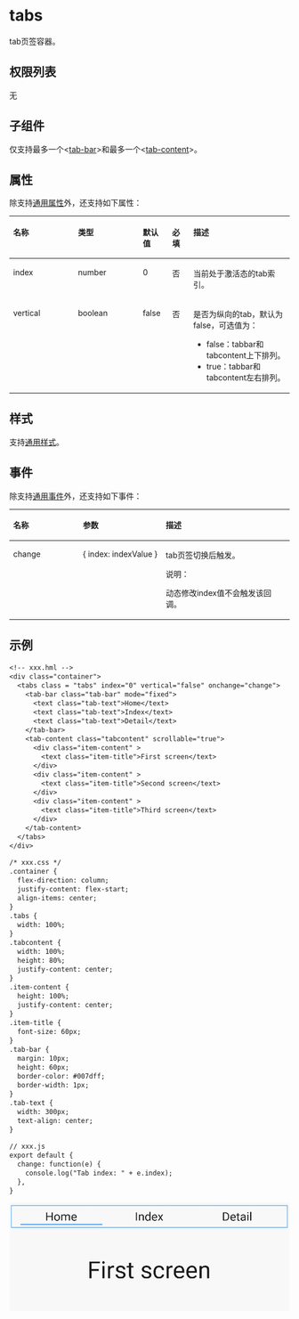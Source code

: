 # tabs<a name="ZH-CN_TOPIC_0000001209252163"></a>

tab页签容器。

## 权限列表<a name="zh-cn_topic_0000001173324585_section11257113618419"></a>

无

## 子组件<a name="zh-cn_topic_0000001173324585_section9288143101012"></a>

仅支持最多一个<[tab-bar](js-components-container-tab-bar.md)\>和最多一个<[tab-content](js-components-container-tab-content.md)\>。

## 属性<a name="zh-cn_topic_0000001173324585_section2907183951110"></a>

除支持[通用属性](js-components-common-attributes.md)外，还支持如下属性：

<a name="zh-cn_topic_0000001173324585_table20633101642315"></a>
<table><thead align="left"><tr id="zh-cn_topic_0000001173324585_row663331618238"><th class="cellrowborder" valign="top" width="23.119999999999997%" id="mcps1.1.6.1.1"><p id="zh-cn_topic_0000001173324585_aa872998ac2d84843a3c5161889afffef"><a name="zh-cn_topic_0000001173324585_aa872998ac2d84843a3c5161889afffef"></a><a name="zh-cn_topic_0000001173324585_aa872998ac2d84843a3c5161889afffef"></a>名称</p>
</th>
<th class="cellrowborder" valign="top" width="23.119999999999997%" id="mcps1.1.6.1.2"><p id="zh-cn_topic_0000001173324585_ab2111648ee0e4f6d881be8954e7acaab"><a name="zh-cn_topic_0000001173324585_ab2111648ee0e4f6d881be8954e7acaab"></a><a name="zh-cn_topic_0000001173324585_ab2111648ee0e4f6d881be8954e7acaab"></a>类型</p>
</th>
<th class="cellrowborder" valign="top" width="10.48%" id="mcps1.1.6.1.3"><p id="zh-cn_topic_0000001173324585_ab377d1c90900478ea4ecab51e9a058af"><a name="zh-cn_topic_0000001173324585_ab377d1c90900478ea4ecab51e9a058af"></a><a name="zh-cn_topic_0000001173324585_ab377d1c90900478ea4ecab51e9a058af"></a>默认值</p>
</th>
<th class="cellrowborder" valign="top" width="7.5200000000000005%" id="mcps1.1.6.1.4"><p id="zh-cn_topic_0000001173324585_p824610360217"><a name="zh-cn_topic_0000001173324585_p824610360217"></a><a name="zh-cn_topic_0000001173324585_p824610360217"></a>必填</p>
</th>
<th class="cellrowborder" valign="top" width="35.76%" id="mcps1.1.6.1.5"><p id="zh-cn_topic_0000001173324585_a1d574a0044ed42ec8a2603bc82734232"><a name="zh-cn_topic_0000001173324585_a1d574a0044ed42ec8a2603bc82734232"></a><a name="zh-cn_topic_0000001173324585_a1d574a0044ed42ec8a2603bc82734232"></a>描述</p>
</th>
</tr>
</thead>
<tbody><tr id="zh-cn_topic_0000001173324585_row188481425182510"><td class="cellrowborder" valign="top" width="23.119999999999997%" headers="mcps1.1.6.1.1 "><p id="zh-cn_topic_0000001173324585_p1123011311254"><a name="zh-cn_topic_0000001173324585_p1123011311254"></a><a name="zh-cn_topic_0000001173324585_p1123011311254"></a>index</p>
</td>
<td class="cellrowborder" valign="top" width="23.119999999999997%" headers="mcps1.1.6.1.2 "><p id="zh-cn_topic_0000001173324585_p1223193122517"><a name="zh-cn_topic_0000001173324585_p1223193122517"></a><a name="zh-cn_topic_0000001173324585_p1223193122517"></a>number</p>
</td>
<td class="cellrowborder" valign="top" width="10.48%" headers="mcps1.1.6.1.3 "><p id="zh-cn_topic_0000001173324585_p1523183172515"><a name="zh-cn_topic_0000001173324585_p1523183172515"></a><a name="zh-cn_topic_0000001173324585_p1523183172515"></a>0</p>
</td>
<td class="cellrowborder" valign="top" width="7.5200000000000005%" headers="mcps1.1.6.1.4 "><p id="zh-cn_topic_0000001173324585_p623183182516"><a name="zh-cn_topic_0000001173324585_p623183182516"></a><a name="zh-cn_topic_0000001173324585_p623183182516"></a>否</p>
</td>
<td class="cellrowborder" valign="top" width="35.76%" headers="mcps1.1.6.1.5 "><p id="zh-cn_topic_0000001173324585_p13231103192517"><a name="zh-cn_topic_0000001173324585_p13231103192517"></a><a name="zh-cn_topic_0000001173324585_p13231103192517"></a>当前处于激活态的tab索引。</p>
</td>
</tr>
<tr id="zh-cn_topic_0000001173324585_row0461622112513"><td class="cellrowborder" valign="top" width="23.119999999999997%" headers="mcps1.1.6.1.1 "><p id="zh-cn_topic_0000001173324585_p12311131122516"><a name="zh-cn_topic_0000001173324585_p12311131122516"></a><a name="zh-cn_topic_0000001173324585_p12311131122516"></a>vertical</p>
</td>
<td class="cellrowborder" valign="top" width="23.119999999999997%" headers="mcps1.1.6.1.2 "><p id="zh-cn_topic_0000001173324585_p423110319253"><a name="zh-cn_topic_0000001173324585_p423110319253"></a><a name="zh-cn_topic_0000001173324585_p423110319253"></a>boolean</p>
</td>
<td class="cellrowborder" valign="top" width="10.48%" headers="mcps1.1.6.1.3 "><p id="zh-cn_topic_0000001173324585_p1023118318252"><a name="zh-cn_topic_0000001173324585_p1023118318252"></a><a name="zh-cn_topic_0000001173324585_p1023118318252"></a>false</p>
</td>
<td class="cellrowborder" valign="top" width="7.5200000000000005%" headers="mcps1.1.6.1.4 "><p id="zh-cn_topic_0000001173324585_p42311331102516"><a name="zh-cn_topic_0000001173324585_p42311331102516"></a><a name="zh-cn_topic_0000001173324585_p42311331102516"></a>否</p>
</td>
<td class="cellrowborder" valign="top" width="35.76%" headers="mcps1.1.6.1.5 "><p id="zh-cn_topic_0000001173324585_p10231123114251"><a name="zh-cn_topic_0000001173324585_p10231123114251"></a><a name="zh-cn_topic_0000001173324585_p10231123114251"></a>是否为纵向的tab，默认为false，可选值为：</p>
<a name="zh-cn_topic_0000001173324585_ul8231123114251"></a><a name="zh-cn_topic_0000001173324585_ul8231123114251"></a><ul id="zh-cn_topic_0000001173324585_ul8231123114251"><li>false：tabbar和tabcontent上下排列。</li><li>true：tabbar和tabcontent左右排列。</li></ul>
</td>
</tr>
</tbody>
</table>

## 样式<a name="zh-cn_topic_0000001173324585_section169548171376"></a>

支持[通用样式](js-components-common-styles.md)。

## 事件<a name="zh-cn_topic_0000001173324585_section3892191911214"></a>

除支持[通用事件](js-components-common-events.md)外，还支持如下事件：

<a name="zh-cn_topic_0000001173324585_table836435619510"></a>
<table><thead align="left"><tr id="zh-cn_topic_0000001173324585_row153658563517"><th class="cellrowborder" valign="top" width="24.852485248524854%" id="mcps1.1.4.1.1"><p id="zh-cn_topic_0000001173324585_a426b8903842d48fa8012a24ff3c997eb"><a name="zh-cn_topic_0000001173324585_a426b8903842d48fa8012a24ff3c997eb"></a><a name="zh-cn_topic_0000001173324585_a426b8903842d48fa8012a24ff3c997eb"></a>名称</p>
</th>
<th class="cellrowborder" valign="top" width="29.552955295529554%" id="mcps1.1.4.1.2"><p id="zh-cn_topic_0000001173324585_a53448ba47e5e4ae9bf7774c90820e970"><a name="zh-cn_topic_0000001173324585_a53448ba47e5e4ae9bf7774c90820e970"></a><a name="zh-cn_topic_0000001173324585_a53448ba47e5e4ae9bf7774c90820e970"></a>参数</p>
</th>
<th class="cellrowborder" valign="top" width="45.5945594559456%" id="mcps1.1.4.1.3"><p id="zh-cn_topic_0000001173324585_add489ff50c444f24b759162c7f4bad9a"><a name="zh-cn_topic_0000001173324585_add489ff50c444f24b759162c7f4bad9a"></a><a name="zh-cn_topic_0000001173324585_add489ff50c444f24b759162c7f4bad9a"></a>描述</p>
</th>
</tr>
</thead>
<tbody><tr id="zh-cn_topic_0000001173324585_row4918151132616"><td class="cellrowborder" valign="top" width="24.852485248524854%" headers="mcps1.1.4.1.1 "><p id="zh-cn_topic_0000001173324585_p661018582267"><a name="zh-cn_topic_0000001173324585_p661018582267"></a><a name="zh-cn_topic_0000001173324585_p661018582267"></a>change</p>
</td>
<td class="cellrowborder" valign="top" width="29.552955295529554%" headers="mcps1.1.4.1.2 "><p id="zh-cn_topic_0000001173324585_p15610135815262"><a name="zh-cn_topic_0000001173324585_p15610135815262"></a><a name="zh-cn_topic_0000001173324585_p15610135815262"></a>{ index: indexValue }</p>
</td>
<td class="cellrowborder" valign="top" width="45.5945594559456%" headers="mcps1.1.4.1.3 "><p id="zh-cn_topic_0000001173324585_p161015852613"><a name="zh-cn_topic_0000001173324585_p161015852613"></a><a name="zh-cn_topic_0000001173324585_p161015852613"></a>tab页签切换后触发。</p>
<div class="note" id="zh-cn_topic_0000001173324585_note1551155885118"><a name="zh-cn_topic_0000001173324585_note1551155885118"></a><a name="zh-cn_topic_0000001173324585_note1551155885118"></a><span class="notetitle"> 说明： </span><div class="notebody"><p id="zh-cn_topic_0000001173324585_p1251125818519"><a name="zh-cn_topic_0000001173324585_p1251125818519"></a><a name="zh-cn_topic_0000001173324585_p1251125818519"></a>动态修改index值不会触发该回调。</p>
</div></div>
</td>
</tr>
</tbody>
</table>

## 示例<a name="zh-cn_topic_0000001173324585_section14993155318710"></a>

```
<!-- xxx.hml -->
<div class="container">
  <tabs class = "tabs" index="0" vertical="false" onchange="change">
    <tab-bar class="tab-bar" mode="fixed">
      <text class="tab-text">Home</text>
      <text class="tab-text">Index</text>
      <text class="tab-text">Detail</text>
    </tab-bar>
    <tab-content class="tabcontent" scrollable="true">
      <div class="item-content" >
        <text class="item-title">First screen</text>
      </div>
      <div class="item-content" >
        <text class="item-title">Second screen</text>
      </div>
      <div class="item-content" >
        <text class="item-title">Third screen</text>
      </div>
    </tab-content>
  </tabs>
</div>
```

```
/* xxx.css */
.container {
  flex-direction: column;
  justify-content: flex-start;
  align-items: center;
}
.tabs {
  width: 100%;
}
.tabcontent {
  width: 100%;
  height: 80%;
  justify-content: center;
}
.item-content {
  height: 100%;
  justify-content: center;
}
.item-title {
  font-size: 60px;
}
.tab-bar {
  margin: 10px;
  height: 60px;
  border-color: #007dff;
  border-width: 1px;
}
.tab-text {
  width: 300px;
  text-align: center;
}
```

```
// xxx.js
export default {
  change: function(e) {
    console.log("Tab index: " + e.index);
  },
}
```

![](figures/tab.gif)

